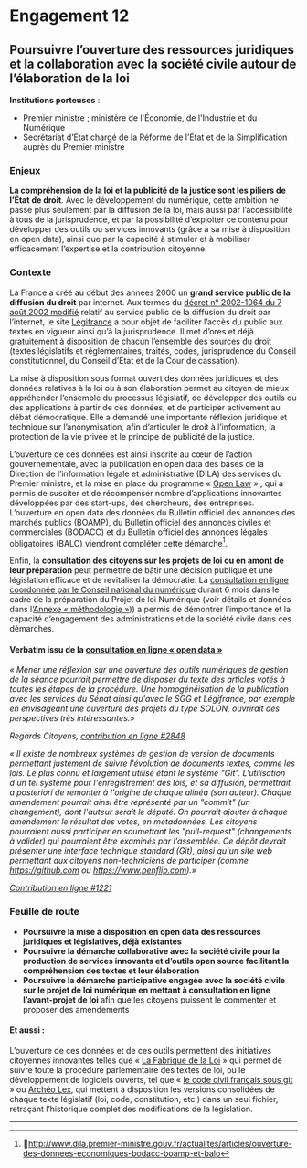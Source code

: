 # Engagement 12

## Poursuivre l’ouverture des ressources juridiques et la collaboration avec la société civile autour de l’élaboration de la loi

**Institutions porteuses** :
- Premier ministre ; ministère de l'Économie, de l'Industrie et du Numérique
- Secrétariat d’État chargé de la Réforme de l’État et de la Simplification auprès du Premier ministre

### Enjeux

**La compréhension de la loi et la publicité de la justice sont les piliers de l’État de droit**. Avec le développement du numérique, cette ambition ne passe plus seulement par la diffusion de la loi, mais aussi par l’accessibilité à tous de la jurisprudence, et  par la possibilité d’exploiter ce contenu pour développer des outils ou services innovants (grâce à sa  mise à disposition en open data), ainsi que par la capacité à stimuler et à mobiliser efficacement l’expertise et la contribution citoyenne.

### Contexte

La France a créé au début des années 2000 un **grand service public de la diffusion du droit** par internet. Aux termes du [décret n° 2002-1064 du 7 août 2002 modifié](http://www.legifrance.gouv.fr/affichTexte.do?cidTexte=JORFTEXT000000413818) relatif au service public de la diffusion du droit par l’internet, le site [Légifrance](http://www.legifrance.gouv.fr/) a pour objet de faciliter l’accès du public aux textes en vigueur ainsi qu’à la jurisprudence. Il met d’ores et déjà gratuitement à disposition de chacun l’ensemble des sources du droit (textes législatifs et réglementaires, traités, codes, jurisprudence du Conseil constitutionnel, du Conseil d’État et de la Cour de cassation).

La mise à disposition sous format ouvert des données juridiques et des données relatives à la loi ou à son élaboration permet au citoyen de mieux appréhender l’ensemble du processus législatif, de développer des outils ou des applications à partir de ces données, et de participer activement au débat démocratique. Elle a demandé une importante réflexion juridique et technique sur l’anonymisation, afin d’articuler le droit à l’information, la protection de la vie privée et le principe de publicité de la justice.

L’ouverture de ces données est ainsi inscrite au cœur de l’action gouvernementale, avec la publication en open data des bases de la Direction de l’information légale et administrative (DILA) des services du Premier ministre, et la mise en place du programme « [Open Law](http://www.dila.premier-ministre.gouv.fr/activites/experimentations/programme-open-law-le-droit-ouvert) » , qui a permis de susciter et de récompenser nombre d’applications innovantes développées par des start-ups, des chercheurs, des entreprises. L’ouverture en open data des données du Bulletin officiel des annonces des marchés publics (BOAMP), du Bulletin officiel des annonces civiles et commerciales (BODACC) et du Bulletin officiel des annonces légales obligatoires (BALO) viendront compléter cette démarche[^1].

Enfin, la **consultation des citoyens sur les projets de loi ou en amont de leur préparation** peut permettre de bâtir une décision publique et une législation efficace et de revitaliser la démocratie. La [consultation en ligne coordonnée par le Conseil national du numérique](http://contribuez.cnnumerique.fr/) durant 6 mois dans le cadre de la préparation du Projet de loi Numérique (voir détails et données dans l’[Annexe « méthodologie »](../../methodologie.md))) a permis de démontrer l’importance et la capacité d’engagement des administrations et de la société civile dans ces démarches.

#### Verbatim issu de la [consultation en ligne « open data »](http://contribuez.cnnumerique.fr/debat/open-gov-comment-faire-progresser-la-transparence-de-l%E2%80%99action-publique-et-la-participation)

_« Mener une réflexion sur une ouverture des outils numériques de gestion de la séance pourrait permettre de disposer du texte des articles votés à toutes les étapes de la procédure. Une homogénéisation de la publication avec les services du Sénat ainsi qu'avec le SGG et Légifrance, par exemple en envisageant une ouverture des projets du type SOLON, ouvrirait des perspectives très intéressantes.»_

_Regards Citoyens, [contribution en ligne #2848](http://contribuez.cnnumerique.fr/debat/95/avis/2848)_

_« Il existe de nombreux systèmes de gestion de version de documents permettant justement de suivre l'évolution de documents textes, comme les lois. Le plus connu et largement utilisé étant le système "Git". L'utilisation d'un tel système pour l'enregistrement des lois, et sa diffusion,  permettrait a posteriori de remonter à l'origine de chaque alinéa (son auteur). Chaque amendement pourrait ainsi être représenté par un "commit" (un changement), dont l'auteur serait le député. On pourrait ajouter à chaque amendement le résultat des votes, en métadonnées. Les citoyens pourraient aussi participer en soumettant les "pull-request" (changements à valider) qui pourraient être examinés par l'assemblée.
Ce dépôt devrait présenter une interface technique standard (Git), ainsi qu'un site web permettant aux citoyens non-techniciens de participer (comme https://github.com ou https://www.penflip.com).»_

_[Contribution en ligne #1221](http://contribuez.cnnumerique.fr/debat/95/avis/1221)_

### Feuille de route

- **Poursuivre la mise à disposition en open data des ressources juridiques et législatives, déjà existantes**
- **Poursuivre la démarche collaborative avec la société civile pour la production de services innovants et d’outils open source facilitant la compréhension des textes et leur élaboration**
- **Poursuivre la démarche participative engagée avec la société civile sur le projet de loi numérique en mettant à consultation en ligne l’avant-projet de loi** afin que les citoyens puissent le commenter et proposer des amendements

#### Et aussi :

L’ouverture de ces données et de ces outils permettent des initiatives citoyennes innovantes telles que  « [La Fabrique de la Loi](http://www.lafabriquedelaloi.fr/) » qui permet de suivre toute la procédure parlementaire des textes de loi, ou le développement de logiciels ouverts, tel que « [le code civil français sous git](https://github.com/steeve/france.code-civil) » ou [Archéo Lex](https://archeo-lex.fr/), qui mettent à disposition les versions consolidées de chaque texte législatif (loi, code, constitution, etc.) dans un seul fichier, retraçant l’historique complet des modifications de la législation.



----

[^1]: http://www.dila.premier-ministre.gouv.fr/actualites/articles/ouverture-des-donnees-economiques-bodacc-boamp-et-balo

